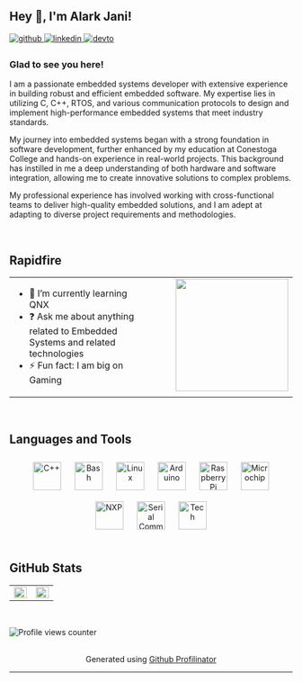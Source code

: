 
## Hey 👋, I'm Alark Jani!

<a href="https://github.com/AlarkJani" target="_blank">
<img src="https://img.shields.io/badge/github-%2324292e.svg?&style=for-the-badge&logo=github&logoColor=white" alt="github" style="margin-bottom: 5px;" />
</a>
<a href="https://linkedin.com/in/janialark" target="_blank">
<img src="https://img.shields.io/badge/linkedin-%231E77B5.svg?&style=for-the-badge&logo=linkedin&logoColor=white" alt="linkedin" style="margin-bottom: 5px;" />
</a>
<a href="https://dev.to/alarkjani" target="_blank">
<img src="https://img.shields.io/badge/dev.to-%2308090A.svg?&style=for-the-badge&logo=dev.to&logoColor=white" alt="devto" style="margin-bottom: 5px;" />
</a>
</a>

### Glad to see you here!
I am a passionate embedded systems developer with extensive experience in building robust and efficient embedded software. My expertise lies in utilizing C, C++, RTOS, and various communication protocols to design and implement high-performance embedded systems that meet industry standards.

My journey into embedded systems began with a strong foundation in software development, further enhanced by my education at Conestoga College and hands-on experience in real-world projects. This background has instilled in me a deep understanding of both hardware and software integration, allowing me to create innovative solutions to complex problems.

My professional experience has involved working with cross-functional teams to deliver high-quality embedded solutions, and I am adept at adapting to diverse project requirements and methodologies.

<br/>

## Rapidfire
<table><tr><td valign="top" width="50%">

- 🌱 I’m currently learning QNX  
- ❓ Ask me about anything related to Embedded Systems and related technologies  
- ⚡ Fun fact: I am big on Gaming  

</td><td valign="top" width="50%">
<div align="right">
<img src="https://your-profile-image-url" align="right" height="200" width="200" />
</div>  
</td></tr></table>  

<br/>

## Languages and Tools
<div align="center">  
<a href="https://www.cplusplus.com/" target="_blank"><img style="margin: 10px" src="https://profilinator.rishav.dev/skills-assets/cplusplus-original.svg" alt="C++" height="50" /></a>  
<a href="https://www.gnu.org/software/bash/" target="_blank"><img style="margin: 10px" src="https://profilinator.rishav.dev/skills-assets/gnu_bash-icon.svg" alt="Bash" height="50" /></a>  
<a href="https://www.linux.org/" target="_blank"><img style="margin: 10px" src="https://profilinator.rishav.dev/skills-assets/linux-original.svg" alt="Linux" height="50" /></a>  
<a href="https://www.arduino.cc/" target="_blank"><img style="margin: 10px" src="https://profilinator.rishav.dev/skills-assets/arduino-original.svg" alt="Arduino" height="50" /></a>  
<a href="https://www.raspberrypi.org/" target="_blank"><img style="margin: 10px" src="https://profilinator.rishav.dev/skills-assets/raspberrypi-original.svg" alt="Raspberry Pi" height="50" /></a>  
<a href="https://www.microchip.com/" target="_blank"><img style="margin: 10px" src="https://profilinator.rishav.dev/skills-assets/microchip-original.svg" alt="Microchip" height="50" /></a>  
<a href="https://www.nxp.com/" target="_blank"><img style="margin: 10px" src="https://profilinator.rishav.dev/skills-assets/nxp-original.svg" alt="NXP" height="50" /></a>  
<a href="https://www.arduino.cc/en/Reference/Serial" target="_blank"><img style="margin: 10px" src="https://profilinator.rishav.dev/skills-assets/serial-original.svg" alt="Serial Communication" height="50" /></a>  
<a href="https://www.technologies.com/" target="_blank"><img style="margin: 10px" src="https://profilinator.rishav.dev/skills-assets/tech-original.svg" alt="Tech" height="50" /></a>  
</div>  

<br/>

## GitHub Stats
<table><tr><td valign="top" width="50%">

<img src="https://github-readme-stats.vercel.app/api?username=AlarkJani&show_icons=true&count_private=true&hide_border=true" align="left" style="width: 100%" />

</td><td valign="top" width="50%">

<img src="https://github-readme-stats.vercel.app/api/top-langs/?AlarkJani&hide_border=true&layout=compact" align="left" style="width: 100%" />

</td></tr></table>  

<br/>

![Profile views counter](https://komarev.com/ghpvc/?username=AlarkJani&&style=flat-square)  

<br/>

<div align="center">Generated using <a href="https://profilinator.rishav.dev/" target="_blank">Github Profilinator</a></div>

---
